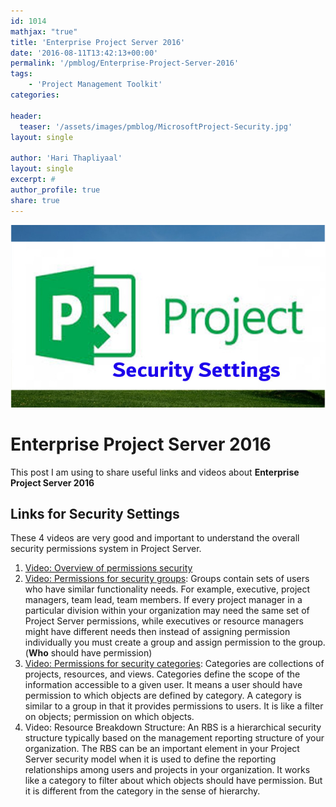 ```yaml
---
id: 1014   
mathjax: "true"
title: 'Enterprise Project Server 2016'
date: '2016-08-11T13:42:13+00:00'
permalink: '/pmblog/Enterprise-Project-Server-2016'
tags: 
    - 'Project Management Toolkit'
categories:

header:
  teaser: '/assets/images/pmblog/MicrosoftProject-Security.jpg'
layout: single

author: 'Hari Thapliyaal'
layout: single
excerpt: #
author_profile: true
share: true
---
```

![](/assets/images/pmblog/MicrosoftProject-Security.jpg)   


# Enterprise Project Server 2016

This post I am using to share useful links and videos about **Enterprise Project Server 2016**

## Links for Security Settings

These 4 videos are very good and important to understand the overall security permissions system in Project Server.  

1. [Video: Overview of permissions security](https://support.office.com/en-us/article/Video-series-How-security-permissions-work-in-Project-Server-a19fb429-4f8f-4aa1-a186-8a33650c9801)
2. [Video: Permissions for security groups](https://support.office.com/en-us/article/Video-series-How-security-permissions-work-in-Project-Server-a19fb429-4f8f-4aa1-a186-8a33650c9801): Groups contain sets of users who have similar functionality needs. For example, executive, project managers, team lead, team members. If every project manager in a particular division within your organization may need the same set of Project Server permissions, while executives or resource managers might have different needs then instead of assigning permission individually you must create a group and assign permission to the group. (**Who** should have permission)
3. [Video: Permissions for security categories](https://support.office.com/en-us/article/Video-series-How-security-permissions-work-in-Project-Server-a19fb429-4f8f-4aa1-a186-8a33650c9801): Categories are collections of projects, resources, and views. Categories define the scope of the information accessible to a given user. It means a user should have permission to which objects are defined by category. A category is similar to a group in that it provides permissions to users. It is like a filter on objects; permission on which objects.
4. Video: Resource Breakdown Structure: An RBS is a hierarchical security structure typically based on the management reporting structure of your organization. The RBS can be an important element in your Project Server security model when it is used to define the reporting relationships among users and projects in your organization. It works like a category to filter about which objects should have permission. But it is different from the category in the sense of hierarchy.